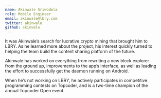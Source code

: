 ```yaml
---
name: Akinwale Ariwodola
role: Mobile Engineer
email: akinwale@lbry.com
twitter: akinwale
github: akinwale
---
```


It was Akinwale’s search for lucrative crypto mining that brought him to LBRY. As he learned more about the project, his interest quickly turned to helping the team build the content sharing platform of the future.

Akinwale has worked on everything from rewriting a new block explorer from the ground up, improvements to the app’s interface, as well as leading the effort to successfully get the daemon running on Android.

When he’s not working on LBRY, he actively participates in competitive programming contests on Topcoder, and is a two-time champion of the annual Topcoder Open event.
